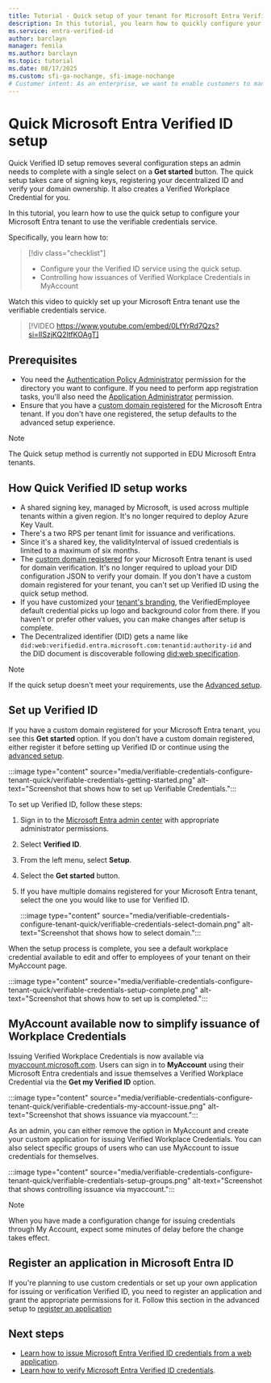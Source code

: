 ```yaml
---
title: Tutorial - Quick setup of your tenant for Microsoft Entra Verified ID
description: In this tutorial, you learn how to quickly configure your tenant to support the Verified ID service.
ms.service: entra-verified-id
author: barclayn
manager: femila
ms.author: barclayn
ms.topic: tutorial
ms.date: 08/17/2025
ms.custom: sfi-ga-nochange, sfi-image-nochange
# Customer intent: As an enterprise, we want to enable customers to manage information about themselves by using verifiable credentials.
---
```


# Quick Microsoft Entra Verified ID setup

  
Quick Verified ID setup removes several configuration steps an admin needs to complete with a single select on a **Get started** button. The quick setup  takes care of signing keys, registering your decentralized ID and verify your domain ownership. It also creates a Verified Workplace Credential for you.

In this tutorial, you learn how to use the quick setup to configure your Microsoft Entra tenant to use the verifiable credentials service.

Specifically, you learn how to:

> [!div class="checklist"]
> - Configure your the Verified ID service using the quick setup.
> - Controlling how issuances of Verified Workplace Credentials in MyAccount

Watch this video to quickly set up your Microsoft Entra tenant use the verifiable credentials service.

> [!VIDEO https://www.youtube.com/embed/0LfYrRd7Qzs?si=IlSzjKQ2ltfKOAgT]

## Prerequisites

- You need the [Authentication Policy Administrator](~/identity/role-based-access-control/permissions-reference.md#authentication-policy-administrator) permission for the directory you want to configure. If you need to perform app registration tasks, you'll also need the [Application Administrator](~/identity/role-based-access-control/permissions-reference.md#application-administrator) permission.
- Ensure that you have a [custom domain registered](~/identity/users/domains-manage.md) for the Microsoft Entra tenant. If you don't have one registered, the setup defaults to the advanced setup experience.

> [!NOTE]
> The Quick setup method is currently not supported in EDU Microsoft Entra tenants.

## How Quick Verified ID setup works

- A shared signing key, managed by Microsoft, is used across multiple tenants within a given region. It's no longer required to deploy Azure Key Vault.
- There's a two RPS per tenant limit for issuance and verifications. 
- Since it's a shared key, the validityInterval of issued credentials is limited to a maximum of six months.
- The [custom domain registered](~/identity/users/domains-manage.md) for your Microsoft Entra tenant is used for domain verification. It's no longer required to upload your DID configuration JSON to verify your domain. If you don't have a custom domain registered for your tenant, you can't set up Verified ID using the quick setup method.
- If you have customized your [tenant's branding](~/fundamentals/how-to-customize-branding.md#before-you-begin), the VerifiedEmployee default credential picks up logo and background color from there. If you haven't or prefer other values, you can make changes after setup is complete.
- The Decentralized identifier (DID) gets a name like `did:web:verifiedid.entra.microsoft.com:tenantid:authority-id` and the DID document is discoverable following [did:web specification](https://w3c-ccg.github.io/did-method-web/#create-register).

> [!NOTE]
> If the quick setup doesn't meet your requirements, use the [Advanced setup](verifiable-credentials-configure-tenant.md).

## Set up Verified ID

If you have a custom domain registered for your Microsoft Entra tenant, you see this **Get started** option. If you don't have a custom domain registered, either register it before setting up Verified ID or continue using the [advanced setup](verifiable-credentials-configure-tenant.md).

:::image type="content" source="media/verifiable-credentials-configure-tenant-quick/verifiable-credentials-getting-started.png" alt-text="Screenshot that shows how to set up Verifiable Credentials.":::

To set up Verified ID, follow these steps:

1. Sign in to the [Microsoft Entra admin center](https://entra.microsoft.com) with appropriate administrator permissions.

1. Select **Verified ID**.

1. From the left menu, select **Setup**.

1. Select the **Get started** button.

1. If you have multiple domains registered for your Microsoft Entra tenant, select the one you would like to use for Verified ID.

    :::image type="content" source="media/verifiable-credentials-configure-tenant-quick/verifiable-credentials-select-domain.png" alt-text="Screenshot that shows how to select domain.":::

When the setup process is complete, you see a default workplace credential available to edit and offer to employees of your tenant on their MyAccount page.

:::image type="content" source="media/verifiable-credentials-configure-tenant-quick/verifiable-credentials-setup-complete.png" alt-text="Screenshot that shows how to set up is completed.":::

## MyAccount available now to simplify issuance of Workplace Credentials
Issuing Verified Workplace Credentials is now available via [myaccount.microsoft.com](https://myaccount.microsoft.com/). Users can sign in to **MyAccount** using their Microsoft Entra credentials and issue themselves a Verified Workplace Credential via the **Get my Verified ID** option.

:::image type="content" source="media/verifiable-credentials-configure-tenant-quick/verifiable-credentials-my-account-issue.png" alt-text="Screenshot that shows issuance via myaccount.":::

As an admin, you can either remove the option in MyAccount and create your custom application for issuing Verified Workplace Credentials. You can also select specific groups of users who can use MyAccount to issue credentials for themselves.

:::image type="content" source="media/verifiable-credentials-configure-tenant-quick/verifiable-credentials-setup-groups.png" alt-text="Screenshot that shows controlling issuance via myaccount.":::

> [!NOTE]
> When you have made a configuration change for issuing credentials through My Account, expect some minutes of delay before the change takes effect.

## Register an application in Microsoft Entra ID

If you're planning to use custom credentials or set up your own application for issuing or verification Verified ID, you need to register an application and grant the appropriate permissions for it. Follow this section in the advanced setup to [register an application](verifiable-credentials-configure-tenant.md#register-an-application-in-microsoft-entra-id)

## Next steps

- [Learn how to issue Microsoft Entra Verified ID credentials from a web application](verifiable-credentials-configure-issuer.md).
- [Learn how to verify Microsoft Entra Verified ID credentials](verifiable-credentials-configure-verifier.md).
